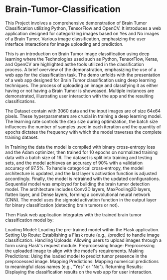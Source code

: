# Brain-Tumor-Classification
This Project involves a comprehensive demonstration of Brain Tumor Classification  utilizing Python, TensorFlow and OpenCV. It introduces a web application designed for  categorizing images based on Yes and No images of a Brain Tumor. Various image  classification, emphasizing the user interface interactions for image uploading and  prediction.

This is an introduction on Brain Tumor image classification using deep learning where the 
Technologies used such as Python, TensorFlow, Keras, and OpenCV are highlighted asthe 
tools utilized in the classification process. A brief overview of the demonstration, 
emphasizing the use of a web app for the classification task.
The demo unfolds with the presentation of a web app designed for Brain Tumor 
classification using deep learning techniques. The process of uploading an image and 
classifying it as either having or not having a Brain Tumor is showcased. Multiple 
instances are demonstrated, illustrating user interaction with the app and the resulting 
classifications.


The Dataset contain with 3060 data and the input images are of size 64x64 pixels. These hyperparameters are crucial in training a deep learning model. The learning rate controls the step size during optimization, the batch size influences the number of samples used in each iteration and the quantity of epochs dictates the frequency with which the model traverses the complete training dataset.

In Training the data the model is compiled with binary cross-entropy loss and the Adam optimizer, then trained for 10 epochs on normalized training data with a batch size of 16. The dataset is split into training and testing sets, and the model achieves an accuracy of 90% with a validation accuracy of 97.5%. To handle categorical cross-entropy, the model architecture is updated, and the last layer's activation function is adjusted accordingly. Finally, the model is retrained with the updated configurations. Sequential model was employed for building the brain tumor detection model. The architecture includes Conv2D layers, MaxPooling2D layers, flatten layer, and Dense layers, forming a convolutional neural network (CNN). The model uses the sigmoid activation function in the output layer for binary classification (detecting brain tumors or not).

Then Flask web application integrates with the trained brain tumor classification model by:

Loading Model: Loading the pre-trained model within the Flask application.
Setting Up Route: Establishing a Flask route (e.g., /predict) to handle image classification. Handling Uploads: Allowing users to upload images through a form using Flask's request module.
Preprocessing Image: Preprocessing the uploaded image to align with the model's requirements.
Making Predictions: Using the loaded model to predict tumor presence in the preprocessed image.
Mapping Predictions: Mapping numerical predictions to meaningful class names (e.g., "Yes" or "No").
Returning Results: Displaying the classification results on the web app for user interaction.
